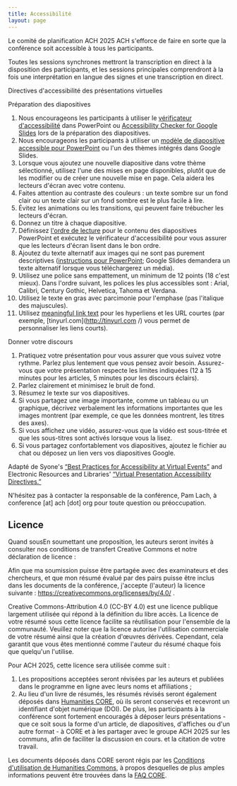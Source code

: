 ```yaml
---
title: Accessibilité
layout: page
---
```

Le comité de planification ACH 2025 ACH s'efforce de faire en sorte que la conférence soit accessible à tous les participants.

Toutes les sessions synchrones mettront la transcription en direct à la disposition des participants, et les sessions principales comprendront à la fois une interprétation en langue des signes et une transcription en direct. 

Directives d'accessibilité des présentations virtuelles

Préparation des diapositives

1. Nous encourageons les participants à utiliser le [vérificateur d'accessibilité](https://support.microsoft.com/en-us/office/improve-accessibility-with-the-accessibility-checker-a16f6de0-2f39-4a2b-8bd8-5ad801426c7f?ui=en-us&rs=en-us&ad=us#bkmk_use) dans PowerPoint ou [Accessibility Checker for Google Slides](https://workspace.google.com/marketplace/app/accessibility_checker_for_slides/437536886016) lors de la préparation des diapositives.
2. Nous encourageons les participants à utiliser un [modèle de diapositive accessible pour PowerPoint](https://support.microsoft.com/en-us/office/make-your-powerpoint-presentations-accessible-to-people-with-disabilities-6f7772b2-2f33-4bd2-8ca7-dae3b2b3ef25) ou l'un des thèmes intégrés dans Google Slides.
3. Lorsque vous ajoutez une nouvelle diapositive dans votre thème sélectionné, utilisez l'une des mises en page disponibles, plutôt que de les modifier ou de créer une nouvelle mise en page. Cela aidera les lecteurs d'écran avec votre contenu.
4. Faites attention au contraste des couleurs : un texte sombre sur un fond clair ou un texte clair sur un fond sombre est le plus facile à lire.
5. Évitez les animations ou les transitions, qui peuvent faire trébucher les lecteurs d'écran.
6. Donnez un titre à chaque diapositive.
7. Définissez [l'ordre de lecture](https://support.microsoft.com/fr-fr/office/faciliter-la-lecture-des-diapositives-%C3%A0-l-aide-du-volet-ordre-de-lecture-863b5c1c-4f19-45ec-96e6-93a6457f5e1c) pour le contenu des diapositives PowerPoint et exécutez le vérificateur d'accessibilité pour vous assurer que les lecteurs d'écran lisent dans le bon ordre.
8. Ajoutez du texte alternatif aux images qui ne sont pas purement descriptives ([instructions pour PowerPoint](https://support.microsoft.com/fr-fr/office/ajouter-du-texte-de-remplacement-%C3%A0-une-forme-une-image-un-graphique-un-graphique-smartart-ou-un-autre-objet-44989b2a-903c-4d9a-b742-6a75b451c669); Google Slides demandera un texte alternatif lorsque vous téléchargerez un média).
9. Utilisez une police sans empattement, un minimum de 12 points (18 c'est mieux). Dans l'ordre suivant, les polices les plus accessibles sont : Arial, Calibri, Century Gothic, Helvetica, Tahoma et Verdana.
10. Utilisez le texte en gras avec parcimonie pour l'emphase (pas l'italique des majuscules).
11. Utilisez [meaningful link text](https://myusf.usfca.edu/digital-accessibility/meaningful-link-text) pour les hyperliens et les URL courtes (par exemple, [tinyurl.com](http://tinyurl.com /) vous permet de personnaliser les liens courts).

Donner votre discours

1. Pratiquez votre présentation pour vous assurer que vous suivez votre rythme. Parlez plus lentement que vous pensez avoir besoin. Assurez-vous que votre présentation respecte les limites indiquées (12 à 15 minutes pour les articles, 5 minutes pour les discours éclairs).
2. Parlez clairement et minimisez le bruit de fond.
3. Résumez le texte sur vos diapositives.
4. Si vous partagez une image importante, comme un tableau ou un graphique, décrivez verbalement les informations importantes que les images montrent (par exemple, ce que les données montrent, les titres des axes).
5. Si vous affichez une vidéo, assurez-vous que la vidéo est sous-titrée et que les sous-titres sont activés lorsque vous la lisez.
6. Si vous partagez confortablement vos diapositives, ajoutez le fichier au chat ou déposez un lien vers vos diapositives Google.

Adapté de Syone's [“Best Practices for Accessibility at Virtual Events”](https://blog.syone.com/best-practices-for-accessibility-for-virtual-events) and Electronic Resources and Libraries' [“Virtual Presentation Accessibility Directives.”](https://www.electroniclibrarian.org/virtual-presentation-accessibility-guidelines/)

N'hésitez pas à contacter la responsable de la conférence, Pam Lach, à conference \[at] ach \[dot] org pour toute question ou préoccupation.

## Licence

Quand sousEn soumettant une proposition, les auteurs seront invités à consulter nos conditions de transfert Creative Commons et notre déclaration de licence :

Afin que ma soumission puisse être partagée avec des examinateurs et des chercheurs, et que mon résumé évalué par des pairs puisse être inclus dans les documents de la conférence, j'accepte (l'auteur) la licence suivante : <https://creativecommons.org/licenses/by/4.0/> .

Creative Commons-Attribution 4.0 (CC-BY 4.0) est une licence publique largement utilisée qui répond à la définition du libre accès. La licence de votre résumé sous cette licence facilite sa réutilisation pour l'ensemble de la communauté. Veuillez noter que la licence autorise l'utilisation commerciale de votre résumé ainsi que la création d'œuvres dérivées. Cependant, cela garantit que vous êtes mentionné comme l'auteur du résumé chaque fois que quelqu'un l'utilise.

Pour ACH 2025, cette licence sera utilisée comme suit :

1. Les propositions acceptées seront révisées par les auteurs et publiées dans le programme en ligne avec leurs noms et affiliations ;
2. Au lieu d'un livre de résumés, les résumés révisés seront également déposés dans [Humanities CORE](https://hcommons.org/core/), où ils seront conservés et recevront un identifiant d'objet numérique (DOI). De plus, les participants à la conférence sont fortement encouragés à déposer leurs présentations - que ce soit sous la forme d'un article, de diapositives, d'affiches ou d'un autre format - à CORE et à les partager avec le groupe ACH 2025 sur les communs, afin de faciliter la discussion en cours. et la citation de votre travail.

Les documents déposés dans CORE seront régis par les [Conditions d'utilisation de Humanities Commons](https://hcommons.org/terms/), à propos desquelles de plus amples informations peuvent être trouvées dans la [FAQ CORE](https://hcommons.org/core/faq/).